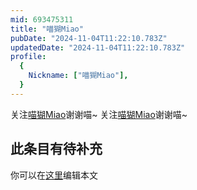 ```yaml
---
mid: 693475311
title: "喵猢Miao"
pubDate: "2024-11-04T11:22:10.783Z"
updatedDate: "2024-11-04T11:22:10.783Z"
profile:
  {
    Nickname: ["喵猢Miao"],
  }
---
```


关注[喵猢Miao](https://space.bilibili.com/693475311)谢谢喵~ 关注[喵猢Miao](https://space.bilibili.com/693475311)谢谢喵~

## 此条目有待补充
你可以在[这里](https://github.com/Yuhanawa/VTuber.ICU-Content/edit/master/v/喵猢Miao/index.md)编辑本文
